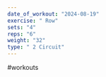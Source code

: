 ```yaml
---
date_of_workout: "2024-08-19"
exercise: " Row"
sets: "4"
reps: "6"
weight: "32"
type: " 2 Circuit"
---
```

#workouts